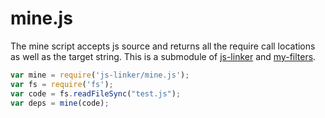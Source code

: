 mine.js
=======

The mine script accepts js source and returns all the require call locations as well as the target string. This is a submodule of [js-linker](https://github.com/creationix/js-linker) and [my-filters](https://github.com/creationix/my-filters).

``` js
var mine = require('js-linker/mine.js');
var fs = require('fs');
var code = fs.readFileSync("test.js");
var deps = mine(code);
```
